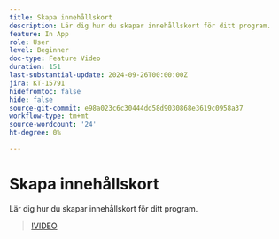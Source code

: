 ```yaml
---
title: Skapa innehållskort
description: Lär dig hur du skapar innehållskort för ditt program.
feature: In App
role: User
level: Beginner
doc-type: Feature Video
duration: 151
last-substantial-update: 2024-09-26T00:00:00Z
jira: KT-15791
hidefromtoc: false
hide: false
source-git-commit: e98a023c6c30444dd58d9030868e3619c0958a37
workflow-type: tm+mt
source-wordcount: '24'
ht-degree: 0%

---
```



# Skapa innehållskort

Lär dig hur du skapar innehållskort för ditt program.

>[!VIDEO](https://video.tv.adobe.com/v/3434783/?learn=on)
